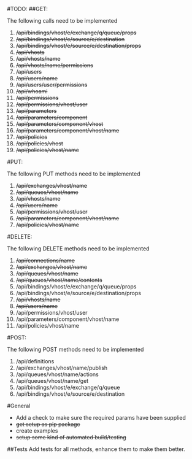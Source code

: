 #TODO:
##GET:



The following calls need to be implemented

1. ~~/api/bindings/vhost/e/exchange/q/queue/props~~
2. ~~/api/bindings/vhost/e/source/e/destination~~
3. ~~/api/bindings/vhost/e/source/e/destination/props~~
4. ~~/api/vhosts~~
5. ~~/api/vhosts/name~~
6. ~~/api/vhosts/name/permissions~~
7. ~~/api/users~~
8. ~~/api/users/name~~
9. ~~/api/users/user/permissions~~
10. ~~/api/whoami~~
11. ~~/api/permissions~~
12. ~~/api/permissions/vhost/user~~
13. ~~/api/parameters~~
14. ~~/api/parameters/component~~
15. ~~/api/parameters/component/vhost~~
16. ~~/api/parameters/component/vhost/name~~
17. ~~/api/policies~~
18. ~~/api/policies/vhost~~
19. ~~/api/policies/vhost/name~~


#PUT:

The following PUT methods need to be implemented

1. ~~/api/exchanges/vhost/name~~
2. ~~/api/queues/vhost/name~~
3. ~~/api/vhosts/name~~
4. ~~/api/users/name~~
5. ~~/api/permissions/vhost/user~~
6. ~~/api/parameters/component/vhost/name~~
7. ~~/api/policies/vhost/name~~

#DELETE:

The following DELETE methods need to be implemented

1. ~~/api/connections/name~~
2. ~~/api/exchanges/vhost/name~~
3. ~~/api/queues/vhost/name~~
4. ~~/api/queues/vhost/name/contents~~
5. /api/bindings/vhost/e/exchange/q/queue/props
6. /api/bindings/vhost/e/source/e/destination/props
7. ~~/api/vhosts/name~~
8. ~~/api/users/name~~
9. /api/permissions/vhost/user
10. /api/parameters/component/vhost/name
11. /api/policies/vhost/name


#POST:

The following POST methods need to be implemented

1. /api/definitions
2. /api/exchanges/vhost/name/publish
3. /api/queues/vhost/name/actions
4. /api/queues/vhost/name/get
5. /api/bindings/vhost/e/exchange/q/queue
6. /api/bindings/vhost/e/source/e/destination

#General

* Add a check to make sure the required params have been supplied
* ~~get setup as pip package~~
* create examples
* ~~setup some kind of automated build/testing~~

##Tests
Add tests for all methods, enhance them to make them better.
